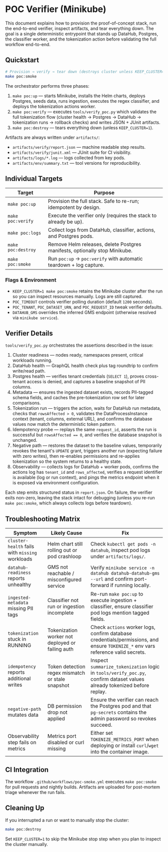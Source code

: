 # POC Verifier (Minikube)

This document explains how to provision the proof-of-concept stack, run the end-to-end
verifier, inspect artifacts, and tear everything down. The goal is a single deterministic
entrypoint that stands up DataHub, Postgres, the classifier worker, and the tokenization
action before validating the full workflow end-to-end.

## Quickstart

```bash
# Provision → verify → tear down (destroys cluster unless KEEP_CLUSTER=1)
make poc:smoke
```

The orchestrator performs three phases:

1. `make poc:up` — starts Minikube, installs the Helm charts, deploys Postgres, seeds
   data, runs ingestion, executes the regex classifier, and deploys the tokenization
   actions worker.
2. `make poc:verify` — executes `tools/verify_poc.py` which validates the full tokenization
   flow (cluster health → Postgres → DataHub → tokenization runs → rollback checks) and
   writes JSON + JUnit artifacts.
3. `make poc:destroy` — tears everything down (unless `KEEP_CLUSTER=1`).

Artifacts are always written under `artifacts/`:

- `artifacts/verify/report.json` — machine readable step results.
- `artifacts/verify/junit.xml` — JUnit suite for CI visibility.
- `artifacts/logs/*.log` — logs collected from key pods.
- `artifacts/env/summary.txt` — tool versions for reproducibility.

## Individual Targets

| Target | Purpose |
| --- | --- |
| `make poc:up` | Provision the full stack. Safe to re-run; idempotent by design. |
| `make poc:verify` | Execute the verifier only (requires the stack to already be up). |
| `make poc:logs` | Collect logs from DataHub, classifier, actions, and Postgres pods. |
| `make poc:destroy` | Remove Helm releases, delete Postgres manifests, optionally stop Minikube. |
| `make poc:smoke` | Run `poc:up` → `poc:verify` with automatic teardown + log capture. |

### Flags & Environment

- `KEEP_CLUSTER=1 make poc:smoke` retains the Minikube cluster after the run so you can
  inspect resources manually. Logs are still captured.
- `POC_TIMEOUT` controls verifier polling duration (default `1200` seconds).
- `POC_TENANT`, `POC_DATASET_URN`, and `POC_REQUEST_ID` tweak verifier defaults.
- `DATAHUB_GMS` overrides the inferred GMS endpoint (otherwise resolved via `minikube service`).

## Verifier Details

`tools/verify_poc.py` orchestrates the assertions described in the issue:

1. Cluster readiness — nodes ready, namespaces present, critical workloads running.
2. DataHub health — GraphQL health check plus tag roundtrip to confirm write/read path.
3. Postgres health — verifies tenant credentials (`SELECT 1`), proves cross-tenant
   access is denied, and captures a baseline snapshot of PII columns.
4. Metadata — ensures the ingested dataset exists, records PII-tagged schema fields,
   and caches the pre-tokenization row set for later comparisons.
5. Tokenization run — triggers the action, waits for DataHub run metadata, checks that
   `rowsAffected > 0`, validates the DataProcessInstance context (tenant, columns,
   external URL), and confirms the database values now match the deterministic token
   pattern.
6. Idempotency probe — replays the same `request_id`, asserts the run is successful but
   `rowsAffected == 0`, and verifies the database snapshot is unchanged.
7. Negative path — restores the dataset to the baseline values, temporarily revokes the
   tenant's `UPDATE` grant, triggers another run (expecting failure with zero writes),
   then re-enables permissions and re-applies tokenization so the system returns to a
   healthy state.
8. Observability — collects logs for DataHub + worker pods, confirms the actions log has
   `tenant_id` and `rows_affected`, verifies a request identifier is available (log or
   run context), and pings the metrics endpoint when it is exposed via environment
   configuration.

Each step emits structured status in `report.json`. On failure, the verifier exits non-zero,
leaving the stack intact for debugging (unless you re-run `make poc:smoke`, which always
collects logs before teardown).

## Troubleshooting Matrix

| Symptom | Likely Cause | Fix |
| --- | --- | --- |
| `cluster-health` fails with `missing` workloads | Helm chart still rolling out or pod crashloop | Check `kubectl get pods -n datahub`, inspect pod logs under `artifacts/logs/`. |
| `datahub-readiness` reports unhealthy | GMS not reachable / misconfigured service | Verify `minikube service -n datahub datahub-datahub-gms --url` and confirm port-forward if running locally. |
| `ingested-metadata` missing PII tags | Classifier not run or ingestion incomplete | Re-run `make poc:up` to execute ingestion + classifier, ensure classifier pod logs mention tagged fields. |
| `tokenization` stuck in RUNNING | Tokenization worker not deployed or failing auth | Check `actions` worker logs, confirm database credentials/permissions, and ensure `TOKENIZE_*` env vars reference valid secrets. |
| `idempotency` reports additional writes | Token detection regex mismatch or stale snapshot | Inspect `summarize_tokenization` logic in `tools/verify_poc.py`, confirm dataset values already tokenized before replay. |
| `negative-path` mutates data | DB permission drop not applied | Ensure the verifier can reach the Postgres pod and that `pg-secrets` contains the admin password so revokes succeed. |
| Observability step fails on metrics | Metrics port disabled or curl missing | Either set `TOKENIZE_METRICS_PORT` when deploying or install `curl`/`wget` into the container image. |

## CI Integration

The workflow `.github/workflows/poc-smoke.yml` executes `make poc:smoke` for pull requests and
nightly builds. Artifacts are uploaded for post-mortem triage whenever the run fails.

## Cleaning Up

If you interrupted a run or want to manually stop the cluster:

```bash
make poc:destroy
```

Set `KEEP_CLUSTER=1` to skip the Minikube stop step when you plan to inspect the cluster manually.
